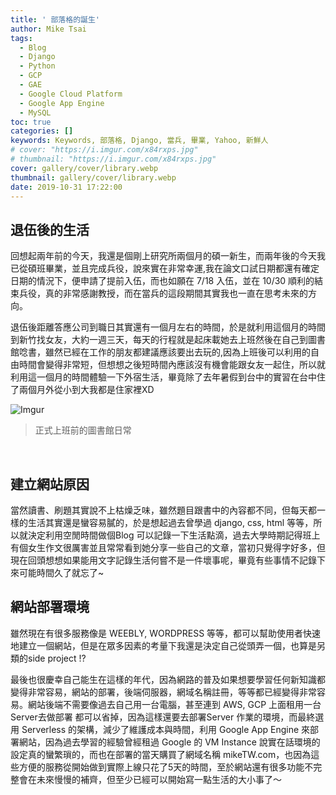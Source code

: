 ```yaml
---
title: ' 部落格的誕生'
author: Mike Tsai
tags:
  - Blog
  - Django
  - Python
  - GCP
  - GAE
  - Google Cloud Platform
  - Google App Engine
  - MySQL
toc: true
categories: []
keywords: Keywords, 部落格, Django, 當兵, 畢業, Yahoo, 新鮮人
# cover: "https://i.imgur.com/x84rxps.jpg"
# thumbnail: "https://i.imgur.com/x84rxps.jpg"
cover: gallery/cover/library.webp
thumbnail: gallery/cover/library.webp
date: 2019-10-31 17:22:00
---
```


## 退伍後的生活

回想起兩年前的今天，我還是個剛上研究所兩個月的碩一新生，而兩年後的今天我已從碩班畢業，並且完成兵役，說來實在非常幸運,我在論文口試日期都還有確定日期的情況下，便申請了提前入伍，而也如願在 7/18 入伍，並在 10/30 順利的結束兵役，真的非常感謝教授，而在當兵的這段期間其實我也一直在思考未來的方向。

退伍後距離答應公司到職日其實還有一個月左右的時間，於是就利用這個月的時間到新竹找女友，大約一週三天，每天的行程就是起床載她去上班然後在自己到圖書館唸書，雖然已經在工作的朋友都建議應該要出去玩的,因為上班後可以利用的自由時間會變得非常短，但想想之後短時間內應該沒有機會能跟女友一起住，所以就利用這一個月的時間體驗一下外宿生活，畢竟除了去年暑假到台中的實習在台中住了兩個月外從小到大我都是住家裡XD
<!-- more -->

![Imgur](https://i.imgur.com/x84rxps.jpg)
> 正式上班前的圖書館日常


<br/>


## 建立網站原因
當然讀書、刷題其實說不上枯燥乏味，雖然題目跟書中的內容都不同，但每天都一樣的生活其實還是蠻容易膩的，於是想起過去曾學過 django, css, html 等等，所以就決定利用空閒時間做個Blog 可以記錄一下生活點滴，過去大學時期記得班上有個女生作文很厲害並且常常看到她分享一些自己的文章，當初只覺得字好多，但現在回頭想想如果能用文字記錄生活何嘗不是一件壞事呢，畢竟有些事情不記錄下來可能時間久了就忘了~

## 網站部署環境
雖然現在有很多服務像是 WEEBLY, WORDPRESS 等等，都可以幫助使用者快速地建立一個網站，但是在眾多因素的考量下我還是決定自己從頭弄一個，也算是另類的side project !? 

最後也很慶幸自己能生在這樣的年代，因為網路的普及如果想要學習任何新知識都變得非常容易，網站的部署，後端伺服器，網域名稱註冊，等等都已經變得非常容易。網站後端不需要像過去自己用一台電腦，甚至連到 AWS, GCP 上面租用一台Server去做部署 都可以省掉，因為這樣還要去部署Server 作業的環境，而最終選用 Serverless 的架構，減少了維護成本與時間，利用 Google App Engine 來部署網站，因為過去學習的經驗曾經租過 Google 的 VM Instance 說實在話環境的設定真的蠻繁瑣的，而也在部署的當天購買了網域名稱 mikeTW.com，也因為這些方便的服務從開始做到實際上線只花了5天的時間，至於網站還有很多功能不完整會在未來慢慢的補齊，但至少已經可以開始寫一點生活的大小事了～








